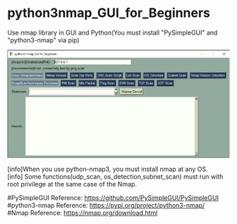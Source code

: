 # python3nmap_GUI_for_Beginners
Use nmap library in GUI and Python(You must install "PySimpleGUI" and "python3-nmap" via pip)  

![GUI_IMAGE](GUI_IMAGE.webp)

[info]When you use python-nmap3, you must install nmap at any OS.  
[info] Some functions(udp_scan, os_detection,subnet_scan) must run with root privilege at the same case of the Nmap.

#PySimpleGUI Reference: https://github.com/PySimpleGUI/PySimpleGUI  
#python3-nmap Reference: https://pypi.org/project/python3-nmap/  
#Nmap Reference: https://nmap.org/download.html  
